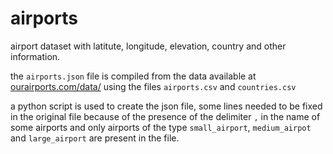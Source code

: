 # airports

airport dataset with latitute, longitude, elevation, country and other information.

the `airports.json` file is compiled from the data available at [ourairports.com/data/](https://ourairports.com/data/) using the files `airports.csv` and `countries.csv`

a python script is used to create the json file, some lines needed to be fixed in the original file because of the presence of the delimiter `,` in the name of some airports and only airports of the type `small_airport`, `medium_airpot` and `large_airport` are present in the file.
